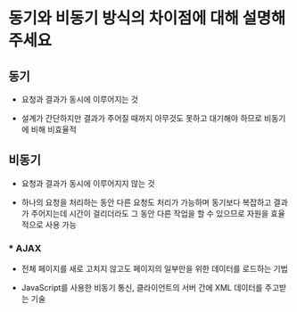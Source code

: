 # 동기와 비동기 방식의 차이점에 대해 설명해주세요

## 동기

- 요청과 결과가 동시에 이루어지는 것

- 설계가 간단하지만 결과가 주어질 때까지 아무것도 못하고 대기해야 하므로 비동기에 비해 비효율적

## 비동기

- 요청과 결과가 동시에 이루어지지 않는 것

- 하나의 요청을 처리하는 동안 다른 요청도 처리가 가능하며 동기보다 복잡하고 결과가 주어지는데 시간이 걸리더라도 그 동안 다른 작업을 할 수 있으므로 자원을 효율적으로 사용 가능

### * AJAX

  - 전체 페이지를 새로 고치지 않고도 페이지의 일부만을 위한 데이터를 로드하는 기법

  - JavaScript를 사용한 비동기 통신, 클라이언트의 서버 간에 XML 데이터를 주고받는 기술
